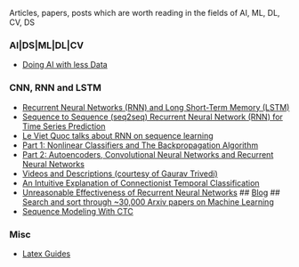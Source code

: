 Articles, papers, posts which are worth reading in the fields of AI, ML, DL, CV, DS

### AI|DS|ML|DL|CV
- [Doing AI with less Data](https://www.cinnamonailabs.com/single-post/2018/10/02/Doing-AI-with-less-Data)

### CNN, RNN and LSTM
- [Recurrent Neural Networks (RNN) and Long Short-Term Memory (LSTM)](https://www.youtube.com/watch?v=WCUNPb-5EYI)
- [Sequence to Sequence (seq2seq) Recurrent Neural Network (RNN) for Time Series Prediction](https://github.com/guillaume-chevalier/seq2seq-signal-prediction)
- [Le Viet Quoc talks about RNN on sequence learning](https://www.youtube.com/watch?v=3-JKvP7eBXc)
- [Part 1: Nonlinear Classifiers and The Backpropagation Algorithm](https://cs.stanford.edu/~quocle/tutorial1.pdf)
- [Part 2: Autoencoders, Convolutional Neural Networks and Recurrent Neural Networks](http://cs.stanford.edu/~quocle/tutorial2.pdf)
- [Videos and Descriptions (courtesy of Gaurav Trivedi)](https://www.trivedigaurav.com/blog/quoc-les-lectures-on-deep-learning/)
- [An Intuitive Explanation of Connectionist Temporal Classification](https://towardsdatascience.com/intuitively-understanding-connectionist-temporal-classification-3797e43a86c)
- [Unreasonable Effectiveness of Recurrent Neural Networks](http://karpathy.github.io/2015/05/21/rnn-effectiveness/) ## [Blog](https://cs.stanford.edu/people/karpathy/) ## [Search and sort through ~30,000 Arxiv papers on Machine Learning](http://www.arxiv-sanity.com/)
- [Sequence Modeling With CTC](https://distill.pub/2017/ctc/)

### Misc
- [Latex Guides](https://www.youtube.com/playlist?list=PLlsF2nDmyL7msihnebzII_KVWy6URxDfp)
